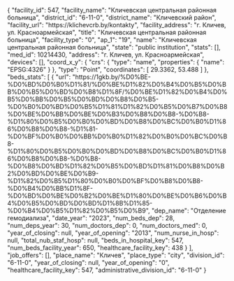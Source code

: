 {
    "facility_id": 547,
    "facility_name": "Кличевская центральная районная больница",
    "district_id": "6-11-0",
    "district_name": "Кличевский район",
    "facility_url": "https:\/\/klichevcrb.by\/kontakty",
    "facility_address": "г. Кличев, ул. Красноармейская",
    "title": "Кличевская центральная районная больница",
    "facility_type": "0",
    "ap_1": "19",
    "name": "Кличевская центральная районная больница",
    "state": "public institution",
    "stats": [],
    "med_id": 10214430,
    "address": "г. Кличев, ул. Красноармейская",
    "devices": [],
    "coord_x_y": {
        "crs": {
            "type": "name",
            "properties": {
                "name": "EPSG:4326"
            }
        },
        "type": "Point",
        "coordinates": [
            29.3362,
            53.488
        ]
    },
    "beds_stats": [
        {
            "url": "https:\/\/1gkb.by\/%D0%BE-%D0%BD%D0%B0%D1%81\/%D0%BE%D1%82%D0%B4%D0%B5%D0%BB%D0%B5%D0%BD%D0%B8%D1%8F\/%D0%BE%D1%82%D0%B4%D0%B5%D0%BB%D0%B5%D0%BD%D0%B8%D0%B5-%D0%B0%D0%BD%D0%B5%D1%81%D1%82%D0%B5%D0%B7%D0%B8%D0%BE%D0%BB%D0%BE%D0%B3%D0%B8%D0%B8-%D0%B8-%D1%80%D0%B5%D0%B0%D0%BD%D0%B8%D0%BC%D0%B0%D1%86%D0%B8%D0%B8-%D1%81-%D0%BF%D0%B0%D0%BB%D0%B0%D1%82%D0%B0%D0%BC%D0%B8-%D1%80%D0%B5%D0%B0%D0%BD%D0%B8%D0%BC%D0%B0%D1%86%D0%B8%D0%B8-%D0%B8-%D0%B8%D0%BD%D1%82%D0%B5%D0%BD%D1%81%D0%B8%D0%B2%D0%BD%D0%BE%D0%B9-%D1%82%D0%B5%D1%80%D0%B0%D0%BF%D0%B8%D0%B8-%D0%B4%D0%BB%D1%8F-%D0%BD%D0%BE%D0%B2%D0%BE%D1%80%D0%BE%D0%B6%D0%B4%D0%B5%D0%BD%D0%BD%D1%8B%D1%85-%D0%B4%D0%B5%D1%82%D0%B5%D0%B9",
            "dep_name": "Отделение гемодиализа",
            "date_year": "2023",
            "num_beds_dep": 28,
            "num_deps_year": 30,
            "num_doctors_dep": 0,
            "num_doctors_med": 0,
            "year_of_closing": null,
            "year_of_opening": "2013",
            "num_nurse_in_hosp": null,
            "total_nub_staf_hosp": null,
            "beds_in_hospital_key": 547,
            "num_beds_facility_year": 650,
            "healthcare_facility_key": 438
        }
    ],
    "job_offers": [],
    "place_name": "Кличев",
    "place_type": "city",
    "division_id": "6-11-0",
    "year_of_closing": null,
    "year_of_opening": "0",
    "healthcare_facility_key": 547,
    "administrative_division_id": "6-11-0"
}